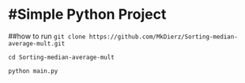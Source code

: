 #Simple Python Project
====================
##how to run
`git clone https://github.com/MkDierz/Sorting-median-average-mult.git`

`cd Sorting-median-average-mult`

`python main.py`